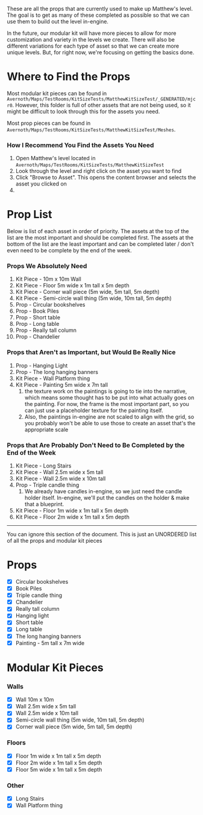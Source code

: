 
These are all the props that are currently used to make up Matthew's level. The goal is to get as many of these completed as possible so that we can use them to build out the level in-engine.

In the future, our modular kit will have more pieces to allow for more customization and variety in the levels we create. There will also be different variations for each type of asset so that we can create more unique levels. But, for right now, we're focusing on getting the basics done.

# Where to Find the Props

Most modular kit pieces can be found in `Avernoth/Maps/TestRooms/KitSizeTests/MatthewKitSizeTest/_GENERATED/mjcr0`. However, this folder is full of other assets that are not being used, so it might be difficult to look through this for the assets you need.

Most prop pieces can be found in `Avernoth/Maps/TestRooms/KitSizeTests/MatthewKitSizeTest/Meshes`.

### How I Recommend You Find the Assets You Need
1. Open Matthew's level located in `Avernoth/Maps/TestRooms/KitSizeTests/MatthewKitSizeTest`
2. Look through the level and right click on the asset you want to find
3. Click "Browse to Asset". This opens the content browser and selects the asset you clicked on
4. 

# Prop List

Below is list of each asset in order of priority. The assets at the top of the list are the most important and should be completed first. The assets at the bottom of the list are the least important and can be completed later / don't even need to be complete by the end of the week.

### Props We Absolutely Need

1. Kit Piece - 10m x 10m Wall
2. Kit Piece - Floor 5m wide x 1m tall x 5m depth
3. Kit Piece - Corner wall piece (5m wide, 5m tall, 5m depth)
4. Kit Piece - Semi-circle wall thing (5m wide, 10m tall, 5m depth)
5. Prop - Circular bookshelves
6. Prop - Book Piles
7. Prop - Short table
8. Prop - Long table
9. Prop - Really tall column
10. Prop - Chandelier

### Props that Aren't as Important, but Would Be Really Nice

1. Prop - Hanging Light
2. Prop - The long hanging banners
3. Kit Piece - Wall Platform thing
4. Kit Piece - Painting 5m wide x 7m tall
	1. the texture work on the paintings is going to tie into the narrative, which means some thought has to be put into what actually goes on the painting. For now, the frame is the most important part, so you can just use a placeholder texture for the painting itself.
	2. Also, the paintings in-engine are not scaled to align with the grid, so you probably won't be able to use those to create an asset that's the appropriate scale

### Props that Are Probably Don't Need to Be Completed by the End of the Week

1. Kit Piece - Long Stairs
2. Kit Piece - Wall 2.5m wide x 5m tall
3. Kit Piece - Wall 2.5m wide x 10m tall
4. Prop - Triple candle thing
	1. We already have candles in-engine, so we just need the candle holder itself. In-engine, we'll put the candles on the holder & make that a blueprint.
5. Kit Piece - Floor 1m wide x 1m tall x 5m depth
6. Kit Piece - Floor 2m wide x 1m tall x 5m depth

----

You can ignore this section of the document. This is just an UNORDERED list of all the props and modular kit pieces

# Props

- [x] Circular bookshelves
- [x] Book Piles
- [x] Triple candle thing
- [x] Chandelier
- [x] Really tall column
- [x] Hanging light
- [x] Short table
- [x] Long table
- [x] The long hanging banners
- [x] Painting - 5m tall x 7m wide

# Modular Kit Pieces

### Walls

- [x] Wall 10m x 10m
- [x] Wall 2.5m wide x 5m tall
- [x] Wall 2.5m wide x 10m tall
- [x] Semi-circle wall thing (5m wide, 10m tall, 5m depth)
- [x] Corner wall piece (5m wide, 5m tall, 5m depth)

### Floors

- [x] Floor 1m wide x 1m tall x 5m depth
- [x] Floor 2m wide x 1m tall x 5m depth
- [x] Floor 5m wide x 1m tall x 5m depth

### Other

- [x] Long Stairs
- [x] Wall Platform thing
